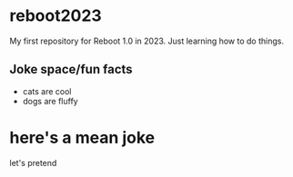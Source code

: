 # reboot2023
My first repository for Reboot 1.0 in 2023.
Just learning how to do things.

## Joke space/fun facts

* cats are cool
* dogs are fluffy

# here's a mean joke
let's pretend